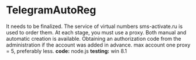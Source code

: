 # TelegramAutoReg
It needs to be finalized. The service of virtual numbers sms-activate.ru is used to order them.
At each stage, you must use a proxy. Both manual and automatic creation is available. 
Obtaining an authorization code from the administration if the account was added in advance.
max account one proxy = 5, preferably less.
**code:** node.js
**testing:** win 8.1
